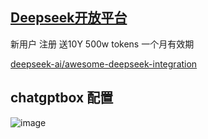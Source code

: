 ## [Deepseek开放平台](https://platform.deepseek.com/)

新用户 注册 送10Y 500w tokens 一个月有效期

[deepseek-ai/awesome-deepseek-integration](https://github.com/deepseek-ai/awesome-deepseek-integration)

## chatgptbox 配置
![image](https://github.com/user-attachments/assets/8d0c21a2-402f-4d76-a72a-24b8a760c65a)
